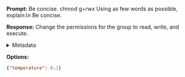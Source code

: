 **Prompt:**
Be concise. chmod g+rwx
 Using as few words as possible, explain:\n Be concise.


**Response:**
Change the permissions for the group to read, write, and execute.

<details><summary>Metadata</summary>

- Duration: 1341 ms
- Datetime: 2023-09-09T17:33:58.054624
- Model: gpt-3.5-turbo-0613

</details>

**Options:**
```json
{"temperature": 0.1}
```

